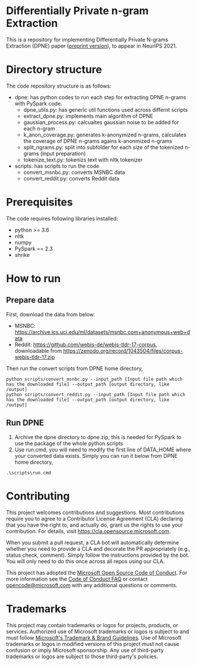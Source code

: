 # Differentially Private n-gram Extraction
This is a repository for implementing Differentially Private N-grams Extraction (DPNE) paper ([preprint version](https://arxiv.org/abs/2108.02831)), to appear in NeurIPS 2021.

# Directory structure

The code repository structure is as follows:
- dpne: has python codes to run each step for extracting DPNE n-grams with PySpark code.
  - dpne_utils.py: has generic util functions used across differnt scripts
  - extract_dpne.py: implements main algorithm of DPNE
  - gaussian_process.py: calcualtes gaussian noise to be added for each n-gram
  - k_anon_coverage.py: generates k-anonymized n-grams, calculates the coverage of DPNE n-grams agains k-anonmized n-grams
  - split_ngrams.py: split into subfolder for each size of the tokenized n-grams (input preparation)
  - tokenize_text.py: tokenizs text with nltk tokenizer
- scripts: has scripts to run the code
  - convert_msnbc.py: converts MSNBC data
  - convert_reddit.py: converts Reddit data 

# Prerequisites

The code requires following libraries installed:
- python >= 3.6
- nltk
- numpy
- PySpark == 2.3
- shrike

# How to run

## Prepare data
First, download the data from below:
- MSNBC: https://archive.ics.uci.edu/ml/datasets/msnbc.com+anonymous+web+data
- Reddit: https://github.com/webis-de/webis-tldr-17-corpus, 
downloadable from https://zenodo.org/record/1043504/files/corpus-webis-tldr-17.zip

Then run the convert scripts from DPNE home directory,
```
python scripts/convert_msnbc.py --input_path [Input file path which has the downloaded file] --output_path [output directory, like /output]
python scripts/convert_reddit.py --input_path [Input file path which has the downloaded file] --output_path [output directory, like /output]
```

## Run DPNE

1. Archive the dpne directory to dpne.zip, this is needed for PySpark to use the package of the whole python scripts
2. Use run.cmd, you will need to modify the first line of DATA_HOME where your converted data exists. Simply you can run it below from DPNE home directory,
```
.\scripts\run.cmd
```

# Contributing

This project welcomes contributions and suggestions.  Most contributions require you to agree to a
Contributor License Agreement (CLA) declaring that you have the right to, and actually do, grant us
the rights to use your contribution. For details, visit https://cla.opensource.microsoft.com.

When you submit a pull request, a CLA bot will automatically determine whether you need to provide
a CLA and decorate the PR appropriately (e.g., status check, comment). Simply follow the instructions
provided by the bot. You will only need to do this once across all repos using our CLA.

This project has adopted the [Microsoft Open Source Code of Conduct](https://opensource.microsoft.com/codeofconduct/).
For more information see the [Code of Conduct FAQ](https://opensource.microsoft.com/codeofconduct/faq/) or
contact [opencode@microsoft.com](mailto:opencode@microsoft.com) with any additional questions or comments.

# Trademarks

This project may contain trademarks or logos for projects, products, or services. Authorized use of Microsoft 
trademarks or logos is subject to and must follow 
[Microsoft's Trademark & Brand Guidelines](https://www.microsoft.com/en-us/legal/intellectualproperty/trademarks/usage/general).
Use of Microsoft trademarks or logos in modified versions of this project must not cause confusion or imply Microsoft sponsorship.
Any use of third-party trademarks or logos are subject to those third-party's policies.

